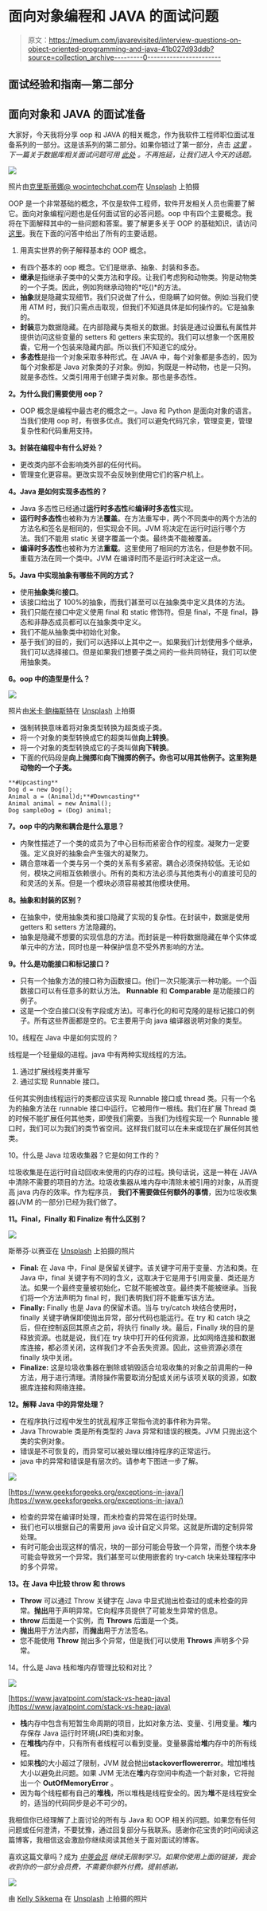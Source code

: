 # 面向对象编程和 JAVA 的面试问题

> 原文：<https://medium.com/javarevisited/interview-questions-on-object-oriented-programming-and-java-41b027d93ddb?source=collection_archive---------0----------------------->

## 面试经验和指南—第二部分

## 面向对象和 JAVA 的面试准备

大家好，今天我将分享 oop 和 JAVA 的相关概念，作为我软件工程师职位面试准备系列的一部分。这是该系列的第二部分。如果你错过了第一部分，点击 [*这里*](/geekculture/interview-preparation-kid-for-software-engineer-1380f6fcbae9) *。下一篇关于数据库相关面试问题可用* [*此处*](https://faun.pub/interview-questions-on-database-concepts-d480defce050) *。不再拖延，让我们进入今天的话题。*

[![](img/97c617a380cd04de20b02f0aacf8ccbc.png)](https://javarevisited.blogspot.com/2020/05/object-oriented-programming-questions-answers.html#axzz6vwZEctyQ)

照片由[克里斯蒂娜@ wocintechchat.com](https://unsplash.com/@wocintechchat?utm_source=medium&utm_medium=referral)在 [Unsplash](https://unsplash.com?utm_source=medium&utm_medium=referral) 上拍摄

OOP 是一个非常基础的概念，不仅是软件工程师，软件开发相关人员也需要了解它。面向对象编程问题也是任何面试官的必答问题。oop 中有四个主要概念。我将在下面解释其中的一些问题和答案。要了解更多关于 OOP 的基础知识，请访问[这里](/codex/object-oriented-programming-in-five-minutes-d54b96c906d)。我在下面的问答中给出了所有的主要话题。

1.  用真实世界的例子解释基本的 OOP 概念。

*   有四个基本的 oop 概念。它们是继承、抽象、封装和多态。
*   **继承**是指继承子类中的父类方法和字段。让我们考虑狗和动物类。狗是动物类的一个子类。因此，例如狗继承动物的*吃()*的方法。
*   **抽象**就是隐藏实现细节。我们只说做了什么，但隐瞒了如何做。例如:当我们使用 ATM 时，我们只需点击取现，但我们不知道具体是如何操作的。它是抽象的。
*   **封装**意为数据隐藏。在内部隐藏与类相关的数据。封装是通过设置私有属性并提供访问这些变量的 setters 和 getters 来实现的。我们可以想象一个医用胶囊，它用一个包装来隐藏内部。所以我们不知道它的成分。
*   **多态性**是指一个对象采取多种形式。在 JAVA 中，每个对象都是多态的，因为每个对象都是 Java 对象类的子对象。例如，狗既是一种动物，也是一只狗。就是多态性。父类引用用于创建子类对象。那也是多态性。

**2。为什么我们需要使用 oop？**

*   OOP 概念是编程中最古老的概念之一。Java 和 Python 是面向对象的语言。当我们使用 oop 时，有很多优点。我们可以避免代码冗余，管理变更，管理复杂性和代码重用支持。

**3。封装在编程中有什么好处？**

*   更改类内部不会影响类外部的任何代码。
*   管理变化更容易。更改实现不会反映到使用它们的客户机上。

**4。Java 是如何实现多态性的？**

*   Java 多态性已经通过**运行时多态性**和**编译时多态性**实现。
*   **运行时多态性**也被称为方法**覆盖**。在方法重写中，两个不同类中的两个方法的方法名和签名是相同的，但实现会不同。JVM 将决定在运行时运行哪个方法。我们不能用 static 关键字覆盖一个类。最终类不能被覆盖。
*   **编译时多态性**也被称为方法**重载**。这里使用了相同的方法名，但是参数不同。重载方法在同一个类中。JVM 在编译时而不是运行时决定这一点。

**5。Java 中实现抽象有哪些不同的方式？**

*   使用**抽象类**和**接口**。
*   该接口给出了 100%的抽象，而我们甚至可以在抽象类中定义具体的方法。
*   我们只能在接口中定义使用 final 和 static 修饰符。但是 final，不是 final，静态和非静态成员都可以在抽象类中定义。
*   我们不能从抽象类中初始化对象。
*   基于我们的目的，我们可以选择以上其中之一。如果我们计划使用多个继承，我们可以选择接口。但是如果我们想要子类之间的一些共同特征，我们可以使用抽象类。

**6。oop 中的造型是什么？**

![](img/aa193f643c85392045ccb19fc50331f4.png)

照片由[米卡·鲍梅斯特](https://unsplash.com/@mbaumi?utm_source=medium&utm_medium=referral)在 [Unsplash](https://unsplash.com?utm_source=medium&utm_medium=referral) 上拍摄

*   强制转换意味着将对象类型转换为超类或子类。
*   将一个对象的类型转换成它的超类叫做**向上转换**。
*   将一个对象的类型转换成它的子类叫做**向下转换**。
*   下面的代码段是**向上抛掷**和**向下抛掷的例子。你也可以用其他例子。这里狗是动物的一个子类。**

```
**#Upcasting**
Dog d = new Dog();      
Animal a = (Animal)d;**#Downcasting**
Animal animal = new Animal();
Dog sampleDog = (Dog) animal;
```

**7。oop 中的内聚和耦合是什么意思？**

*   内聚性描述了一个类的成员为了中心目标而紧密合作的程度。凝聚力一定要强。定义良好的抽象会产生强大的凝聚力。
*   耦合意味着一个类与另一个类的关系有多紧密。耦合必须保持较低。无论如何，模块之间相互依赖很小。所有的类和方法必须与其他类有小的直接可见的和灵活的关系。但是一个模块必须容易被其他模块使用。

**8。抽象和封装的区别？**

*   在抽象中，使用抽象类和接口隐藏了实现的复杂性。在封装中，数据是使用 getters 和 setters 方法隐藏的。
*   抽象是隐藏不想要的实现信息的方法。而封装是一种将数据隐藏在单个实体或单元中的方法，同时也是一种保护信息不受外界影响的方法。

**9。什么是功能接口和标记接口？**

*   只有一个抽象方法的接口称为函数接口。他们一次只能演示一种功能。一个函数接口可以有任意多的默认方法。 **Runnable** 和 **Comparable** 是功能接口的例子。
*   这是一个空白接口(没有字段或方法)。可串行化的和可克隆的是标记接口的例子。所有这些界面都是空的。它主要用于向 java 编译器说明对象的类型。

10。线程在 Java 中是如何实现的？

线程是一个轻量级的进程。java 中有两种实现线程的方法。

1.  通过扩展线程类并重写
2.  通过实现 Runnable 接口。

任何其实例由线程运行的类都应该实现 Runnable 接口或 thread 类。只有一个名为的抽象方法在 runnable 接口中运行。它被用作一根线。我们在扩展 Thread 类的时候不能扩展任何其他类，即使我们需要。当我们为线程实现一个 Runnable 接口时，我们可以为我们的类节省空间。这样我们就可以在未来或现在扩展任何其他类。

10。什么是 Java 垃圾收集器？它是如何工作的？

垃圾收集是在运行时自动回收未使用的内存的过程。换句话说，这是一种在 JAVA 中清除不需要的项目的方法。垃圾收集器从堆内存中清除未被引用的对象，从而提高 java 内存的效率。作为程序员，
**我们不需要做任何额外的事情**，因为垃圾收集器(JVM 的一部分)已经为我们做了。

**11。Final，Finally 和 Finalize 有什么区别？**

![](img/60da0690535b4e65d469c1e9189c8de3.png)

斯蒂芬·以赛亚在 [Unsplash](https://unsplash.com?utm_source=medium&utm_medium=referral) 上拍摄的照片

*   **Final:** 在 Java 中，Final 是保留关键字。该关键字可用于变量、方法和类。在 Java 中，final 关键字有不同的含义，这取决于它是用于引用变量、类还是方法。如果一个最终变量被初始化，它就不能被改变。最终类不能被继承。当我们将一个方法声明为 final 时，我们表明我们将不能重写该方法。
*   **Finally:** Finally 也是 Java 的保留术语。当与 try/catch 块结合使用时，finally 关键字确保即使抛出异常，部分代码也能运行。在 try 和 catch 块之后，但在控制返回其原点之前，将执行 finally 块。最后，Finally 块的目的是释放资源。也就是说，我们在 try 块中打开的任何资源，比如网络连接和数据库连接，都必须关闭，这样我们才不会丢失资源。因此，这些资源必须在 finally 块中关闭。
*   **Finalize:** 这是垃圾收集器在删除或销毁适合垃圾收集的对象之前调用的一种方法，用于进行清理。清除操作需要取消分配或关闭与该项关联的资源，如数据库连接和网络连接。

**12。解释 Java 中的异常处理？**

*   在程序执行过程中发生的扰乱程序正常指令流的事件称为异常。
*   Java Throwable 类是所有类型的 Java 异常和错误的根类。JVM 只抛出这个类的实例对象。
*   错误是不可恢复的，而异常可以被处理以维持程序的正常运行。
*   java 中的异常和错误是有层次的。请参考下图进一步了解。

[![](img/0ee92f6a5c002fe782be3af2eddd201e.png)](https://www.java67.com/2015/12/top-30-oops-concept-interview-questions-answers-java.html)

[https://www.geeksforgeeks.org/exceptions-in-java/](https://www.geeksforgeeks.org/exceptions-in-java/)

*   检查的异常在编译时处理，而未检查的异常在运行时处理。
*   我们也可以根据自己的需要用 java 设计自定义异常。这就是所谓的定制异常处理。
*   有时可能会出现这样的情况，块的一部分可能会导致一个异常，而整个块本身可能会导致另一个异常。我们甚至可以使用嵌套的 try-catch 块来处理程序中的多个异常。

**13。在 Java 中比较 throw 和 throws**

*   **Throw** 可以通过 Throw 关键字在 Java 中显式抛出检查过的或未检查的异常。**抛出**用于声明异常。它向程序员提供了可能发生异常的信息。
*   **throw** 后面是一个实例，而 **Throws** 后面是一个类。
*   **抛出**用于方法内部，而**抛出**用于方法签名。
*   您不能使用 **Throw** 抛出多个异常，但是我们可以使用 **Throws** 声明多个异常。

14。什么是 Java 栈和堆内存管理比较和对比？

![](img/362e822475283b9782f2bb9aad216701.png)

[https://www.javatpoint.com/stack-vs-heap-java](https://www.javatpoint.com/stack-vs-heap-java)

*   **栈**内存中包含有短暂生命周期的项目，比如对象方法、变量、引用变量。**堆**内存保存 Java 运行时环境(JRE)类和对象。
*   在**堆栈**内存中，只有所有者线程可以看到变量。变量暴露给**堆**内存中的所有线程。
*   如果**栈**的大小超过了限制，JVM 就会抛出**stackoverflowererror**。增加堆栈大小以避免此问题。如果 JVM 无法在**堆**内存空间中构造一个新对象，它将抛出一个 **OutOfMemoryError** 。
*   因为每个线程都有自己的**堆栈**，所以堆栈是线程安全的。因为**堆**不是线程安全的，适当的代码同步是必不可少的。

我相信你已经理解了上面讨论的所有与 Java 和 OOP 相关的问题。如果您有任何问题或任何澄清，不要犹豫，通过回复部分与我联系。感谢你花宝贵的时间阅读这篇博客，我相信这会激励你继续阅读其他关于面对面试的博客。

喜欢这篇文章吗？成为 [*中等会员*](https://sthenusan.medium.com/membership) *继续无限制学习。如果你使用上面的链接，我会收到你的一部分会员费，不需要你额外付费。提前感谢。*

![](img/d4fe9f466b99fa8e3e6baed636e68499.png)

由 [Kelly Sikkema](https://unsplash.com/@kellysikkema?utm_source=medium&utm_medium=referral) 在 [Unsplash](https://unsplash.com?utm_source=medium&utm_medium=referral) 上拍摄的照片